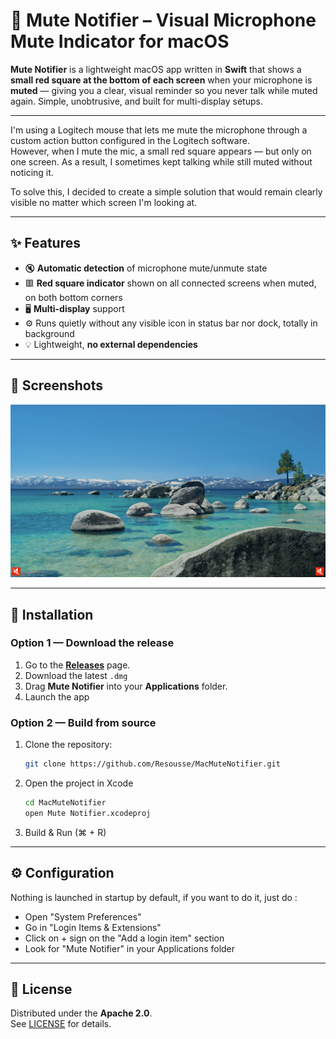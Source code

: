 # 🔴 Mute Notifier – Visual Microphone Mute Indicator for macOS

**Mute Notifier** is a lightweight macOS app written in **Swift** that shows a **small red square at the bottom of each screen** when your microphone is **muted** — giving you a clear, visual reminder so you never talk while muted again. Simple, unobtrusive, and built for multi-display setups.

---

I'm using a Logitech mouse that lets me mute the microphone through a custom action button configured in the Logitech software.  
However, when I mute the mic, a small red square appears — but only on one screen. As a result, I sometimes kept talking while still muted without noticing it.

To solve this, I decided to create a simple solution that would remain clearly visible no matter which screen I'm looking at.

---

## ✨ Features

- 🔇 **Automatic detection** of microphone mute/unmute state  
- 🟥 **Red square indicator** shown on all connected screens when muted, on both bottom corners 
- 🖥️ **Multi-display** support  
- ⚙️ Runs quietly without any visible icon in status bar nor dock, totally in background
- 💡 Lightweight, **no external dependencies**

---

## 🧩 Screenshots

![MacOs desktop view, showing the two red mute indicators](screenshot.png "Screenshot")

---

## 🚀 Installation

### Option 1 — Download the release
1. Go to the **[Releases](https://github.com/Resousse/MacMuteNotifier/releases)** page.  
2. Download the latest `.dmg`   
3. Drag **Mute Notifier** into your **Applications** folder.  
4. Launch the app

### Option 2 — Build from source
1. Clone the repository:
   ```bash
   git clone https://github.com/Resousse/MacMuteNotifier.git
   ```
2. Open the project in Xcode
    ```bash
   cd MacMuteNotifier
   open Mute Notifier.xcodeproj
   ```
3. Build & Run (⌘ + R)

---

## ⚙️ Configuration

Nothing is launched in startup by default, if you want to do it, just do :
- Open "System Preferences"
- Go in "Login Items & Extensions"
- Click on + sign on the "Add a login item" section
- Look for "Mute Notifier" in your Applications folder

---

## 📄 License

Distributed under the **Apache 2.0**.  
See [LICENSE](./LICENSE) for details.